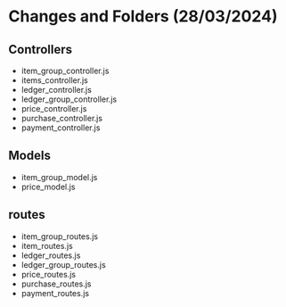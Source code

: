 # Changes and Folders (28/03/2024)

## Controllers
 - item_group_controller.js
 - items_controller.js
 - ledger_controller.js
 - ledger_group_controller.js
 - price_controller.js
 - purchase_controller.js
 - payment_controller.js


 ## Models
 - item_group_model.js
 - price_model.js
 

 ## routes
 - item_group_routes.js
 - item_routes.js
 - ledger_routes.js
 - ledger_group_routes.js
 - price_routes.js
 - purchase_routes.js
 - payment_routes.js
